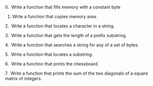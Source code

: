 0.  Write a function that fills memory with a constant byte

1. Write a function that copies memory area. 

2.  Write a function that locates a character in a string. 

3.  Write a function that gets the length of a prefix substring. 

4.  Write a function that searches a string for any of a set of bytes. 

5.  Write a function that locates a substring. 

6.  Write a function that prints the chessboard. 

7.  Write a function that prints the sum of the two diagonals of a square matrix of integers.
